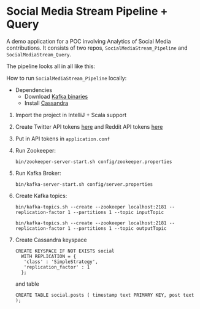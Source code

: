 # Social Media Stream Pipeline + Query

A demo application for a POC involving Analytics of Social Media contributions.
It consists of two repos, `SocialMediaStream_Pipeline` and `SocialMediaStream_Query`.

The pipeline looks all in all like this:


How to run `SocialMediaStream_Pipeline` locally:

- Dependencies
    - Download [Kafka binaries](https://kafka.apache.org/downloads)
    - Install [Cassandra](http://cassandra.apache.org/download/)

1. Import the project in IntelliJ + Scala support
2. Create Twitter API tokens [here](https://developer.twitter.com/en/apps) and Reddit API tokens [here](https://www.reddit.com/prefs/apps)
3. Put in API tokens in `application.conf`
4. Run Zookeeper:
    
    `bin/zookeeper-server-start.sh config/zookeeper.properties`
5. Run Kafka Broker:
    
    `bin/kafka-server-start.sh config/server.properties`
6. Create Kafka topics:
    
    `bin/kafka-topics.sh --create --zookeeper localhost:2181 --replication-factor 1 --partitions 1 --topic inputTopic`

    `bin/kafka-topics.sh --create --zookeeper localhost:2181 --replication-factor 1 --partitions 1 --topic outputTopic`
7. Create Cassandra keyspace
    ```
    CREATE KEYSPACE IF NOT EXISTS social
      WITH REPLICATION = { 
       'class' : 'SimpleStrategy', 
       'replication_factor' : 1 
      };
    ```

    and table

    `CREATE TABLE social.posts ( timestamp text PRIMARY KEY, post text );`
